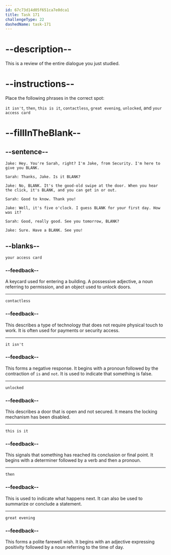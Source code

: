```yaml
---
id: 67c73d14d05f651ca7e0dca1
title: Task 171
challengeType: 22
dashedName: task-171
---
```


<!-- REVIEW -->

# --description--

This is a review of the entire dialogue you just studied.

# --instructions--

Place the following phrases in the correct spot:

`it isn't`, `then`, `this is it`, `contactless`, `great evening`, `unlocked`, and `your access card`

# --fillInTheBlank--

## --sentence--

`Jake: Hey. You're Sarah, right? I'm Jake, from Security. I'm here to give you BLANK.`

`Sarah: Thanks, Jake. Is it BLANK?`

`Jake: No, BLANK. It's the good-old swipe at the door. When you hear the click, it's BLANK, and you can get in or out.`

`Sarah: Good to know. Thank you!`

`Jake: Well, it's five o'clock. I guess BLANK for your first day. How was it?`

`Sarah: Good, really good. See you tomorrow, BLANK?`

`Jake: Sure. Have a BLANK. See you!`

## --blanks--

`your access card`

### --feedback--

A keycard used for entering a building. A possessive adjective, a noun referring to permission, and an object used to unlock doors.

---

`contactless`

### --feedback--

This describes a type of technology that does not require physical touch to work. It is often used for payments or security access.

---

`it isn't`

### --feedback--

This forms a negative response. It begins with a pronoun followed by the contraction of `is` and `not`. It is used to indicate that something is false.

---

`unlocked`

### --feedback--

This describes a door that is open and not secured. It means the locking mechanism has been disabled.

---

`this is it`

### --feedback--

This signals that something has reached its conclusion or final point. It begins with a determiner followed by a verb and then a pronoun.

---

`then`

### --feedback--

This is used to indicate what happens next. It can also be used to summarize or conclude a statement.

---

`great evening`

### --feedback--

This forms a polite farewell wish. It begins with an adjective expressing positivity followed by a noun referring to the time of day.
